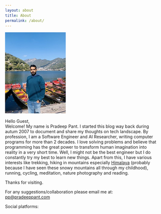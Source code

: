 ```yaml
---
layout: about
title: About
permalink: /about/
---
```


![IMG_1573_small.jpg](\data\images\IMG_1573_small.jpg)

Hello Guest,	
Welcome! My name is Pradeep Pant. I started this blog way back during autum 2007 to document and share my thoughts on tech landscape. By profession, I am a Software Engineer and AI Researcher, writing computer programs for more than 2 decades. I love solving problems and believe that programming has the great power to transform human imagination into reality in a very short time. Well, I might not be the best engineer but I do constantly try my best to learn new things. Apart from this, I have various interests like trekking, hiking in mountains especially [Himalaya](http://en.wikipedia.org/wiki/Himalayas) (probably because I have seen these snowy mountains all through my childhood), running, cycling, meditation, nature photography and reading. 

Thanks for visiting.

For any suggestions/collaboration please email me at: <a href="mailto:pp@pradeeppant.com">pp@pradeeppant.com</a>
  
Social platforms:
  
<span><a href=""></a>&nbsp;&nbsp;
<a href="https://www.linkedin.com/in/ppant"><svg class="svg-icon"><use xlink:href="/assets/minima-social-icons.svg#linkedin"></use></svg></a>
&nbsp;&nbsp;<a href="https://github.com/ppant"><svg class="svg-icon"><use xlink:href="/assets/minima-social-icons.svg#github"></use></svg></a>
&nbsp;&nbsp;<a href="https://www.twitter.com/ppant"><svg class="svg-icon"><use xlink:href="/assets/minima-social-icons.svg#twitter"></use></svg></a></span>
